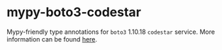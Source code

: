# mypy-boto3-codestar

Mypy-friendly type annotations for `boto3` 1.10.18 `codestar` service.
More information can be found [here](https://github.com/vemel/mypy_boto3).